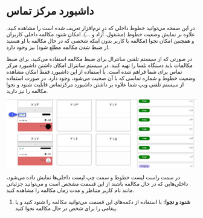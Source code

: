 # داشبورد مرکز تماس
در این صفحه می‌توانید خطوط داخلی که در نرم‌افزار تعریف شده است را مشاهده کنید.
 علاوه بر نمایش وضعیت خطوط (مشغول، آزاد و ...)، امکان شنود مکالمه داخلی کاربران و همچنین امکان نجوا (مکالمه با کاربر بدون اینکه شخصی که در حال مکالمه با او هستید از ضبط شدن مکالمه مطلع شود) نیز وجود دارد.

در صورتی که از سیستم تلفنی سانترال برای ضبط مکالمه استفاده می‌کنید، برای ضبط مکالمات باید دستگاه تلسا را تهیه کنید. در سیستم سانترال امکان داشتن داشبورد مرکز تماس برای شما فراهم شده است. با استفاده از این داشبورد فقط امکان مشاهده وضعیت خطوط و شماره تماسی که با آن صحبت می‌شود، وجود دارد. در صورت استفاده از سیستم تلفنی ویپ شما علاوه بر داشتن داشبورد مرکزتماس قابلیت شنود و نجوا مکالمه را نیز دارید.

![داشبورد مرکز تماس](CallCenter.jpg)

در سمت راست لیست خطوط و سمت چپ لیست داخلی‌ها نمایش داده می‌شود، داخلی‌هایی که در حال مکالمه باشند از این قسمت مشخص است و می‌توانید جزئیاتی مانند نام کاربر متناظر و مدت زمان مکالمه را مشاهده کنید.

1. **شنود و نجوا:** با استفاده از دکمه‌های این قسمت می‌توانید مکالمه را شنود کنید و یا پیغامی را برای شخص در حال مکالمه نجوا کنید.

